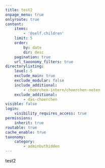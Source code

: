 ```yaml
---
title: test2
onpage_menu: true
onlyroute: true
content:
    items:
        - '@self.children'
    limit: 5
    order:
        by: date
        dir: desc
    pagination: true
    url_taxonomy_filters: true
directorylisting:
    level: 5
    exclude_main: true
    exclude_modular: false
    include_additional:
        - choerchen-intern/choerchen-noten
    exclude_additional:
        - das-choerchen
visible: false
login:
    visibility_requires_access: true
permissions:
    inherit: true
routable: true
cache_enable: true
taxonomy:
    category:
        - adminbuthidden
---
```


test2

